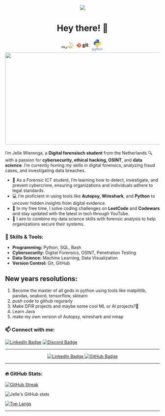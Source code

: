 <div id="header" align="center">
  <img src="https://media.giphy.com/media/M9gbBd9nbDrOTu1Mqx/giphy.gif" width="100"/>
</div>

<h1 align="center">
  Hey there! 👋
</h1>

<div align="center">
  <img src="https://github.com/devicons/devicon/blob/master/icons/mysql/mysql-original-wordmark.svg" title="MySQL" alt="MySQL" width="40" height="40"/>&nbsp;
  <img src="https://github.com/devicons/devicon/blob/master/icons/git/git-original-wordmark.svg" title="Git" alt="Git" width="40" height="40"/>&nbsp;
  <img src="https://github.com/devicons/devicon/blob/master/icons/python/python-original-wordmark.svg" title="Python" alt="Python" width="40" height="40"/>
</div>

<div align="center">
  <img src="https://media.giphy.com/media/dWesBcTLavkZuG35MI/giphy.gif" width="600" height="300"/>
</div>

I’m Jelle Wierenga, a **Digital forensisch student** from the Netherlands 🔍 with a passion for **cybersecurity, ethical hacking, OSINT**, and **data science**. I’m currently honing my skills in digital forensics, analyzing fraud cases, and investigating data breaches. 

- 🔬 As a Forensic ICT student, I’m learning how to detect, investigate, and prevent cybercrime, ensuring organizations and individuals adhere to legal standards.
- 💻 I’m proficient in using tools like **Autopsy, Wireshark**, and **Python** to uncover hidden insights from digital evidence.
- 🌱 In my free time, I solve coding challenges on **LeetCode** and **Codewars** and stay updated with the latest in tech through YouTube.
- 💼 I aim to combine my data science skills with forensic analysis to help organizations secure their systems.

### 🚀 Skills & Tools:
- **Programming:** Python, SQL, Bash
- **Cybersecurity:** Digital Forensics, OSINT, Penetration Testing
- **Data Science:** Machine Learning, Data Visualization
- **Version Control:** Git, GitHub

## New years resolutions:
1. Become the master of all gods in python using tools like matplitlib, pandas, seabord, tensorflow, sklearn
2. push code to github regurarly
3. Make DFIR projects and maybe some cool ML or AI projects?👀
4. Learn Java
5. make my own version of Autopsy, wireshark and nmap


### 📫 Connect with me:
[![LinkedIn Badge](https://img.shields.io/badge/-JelleWierenga-blue?style=flat&logo=Linkedin&logoColor=white)](https://www.linkedin.com/in/jelle-wierenga-b9a739250/)
[![Discord Badge](https://img.shields.io/badge/-jellew16-blue?style=flat&logo=Discord&logoColor=white)](https://discord.com/users/jellew16)

---

<div align="center">
  <a href="https://www.linkedin.com/in/jelle-wierenga-b9a739250/">
    <img src="https://img.shields.io/badge/LinkedIn-blue?style=for-the-badge&logo=linkedin&logoColor=white" alt="LinkedIn Badge"/>
  </a>
  <a href="https://github.com/JelleWierenga">
    <img src="https://img.shields.io/badge/GitHub-black?style=for-the-badge&logo=github&logoColor=white" alt="GitHub Badge"/>
  </a>
</div>

---

### 🔥 GitHub Stats:

[![GitHub Streak](http://github-readme-streak-stats.herokuapp.com?user=JelleWierenga&theme=algolia)](https://git.io/streak-stats)

![Jelle's GitHub stats](https://github-readme-stats.vercel.app/api?username=JelleWierenga&theme=dark&show_icons=true)

[![Top Langs](https://github-readme-stats.vercel.app/api/top-langs/?username=JelleWierenga&layout=compact&theme=vision-friendly-dark)](https://github.com/anuraghazra/github-readme-stats)

---
